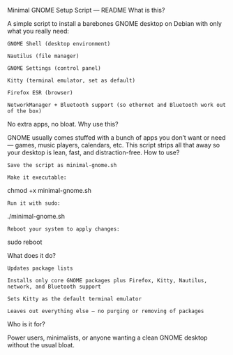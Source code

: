 Minimal GNOME Setup Script — README
What is this?

A simple script to install a barebones GNOME desktop on Debian with only what you really need:

    GNOME Shell (desktop environment)

    Nautilus (file manager)

    GNOME Settings (control panel)

    Kitty (terminal emulator, set as default)

    Firefox ESR (browser)

    NetworkManager + Bluetooth support (so ethernet and Bluetooth work out of the box)

No extra apps, no bloat.
Why use this?

GNOME usually comes stuffed with a bunch of apps you don’t want or need — games, music players, calendars, etc. This script strips all that away so your desktop is lean, fast, and distraction-free.
How to use?

    Save the script as minimal-gnome.sh

    Make it executable:

chmod +x minimal-gnome.sh

    Run it with sudo:

./minimal-gnome.sh

    Reboot your system to apply changes:

sudo reboot

What does it do?

    Updates package lists

    Installs only core GNOME packages plus Firefox, Kitty, Nautilus, network, and Bluetooth support

    Sets Kitty as the default terminal emulator

    Leaves out everything else — no purging or removing of packages

Who is it for?

Power users, minimalists, or anyone wanting a clean GNOME desktop without the usual bloat.
